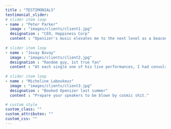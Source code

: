 ```yaml
---
title : "TESTIMONIALS"
testimonial_slider:
# slider item loop
- name : "Peter Parker"
  image : "images/clients/client1.jpg"
  designation : "CEO, Happiness Corp"
  content : "Openizer's music elevates me to the next level as a beacon for my post_capitalist company."
            
# slider item loop
- name : "Josay Bovay"
  image : "images/clients/client2.jpg"
  designation : "Random guy, 1st true fan"
  content : "At each single one of his live performances, I had convulsions."
            
# slider item loop
- name : "Micheline Laboukeuz"
  image : "images/clients/client3.jpg"
  designation : "Booked Openizer last summer"
  content : "Prepare your speakers to be blown by cosmic shit."

# custom style
custom_class: "" 
custom_attributes: "" 
custom_css: ""
---
```

